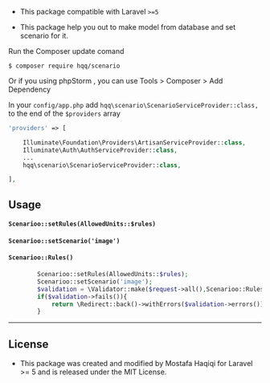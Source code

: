 - This package compatible with Laravel `>=5`

- This package help you out to make model from database and set scenario for it.

Run the Composer update comand

    $ composer require hqq/scenario
	
Or if you using phpStorm , you can use Tools > Composer > Add Dependency

In your `config/app.php` add `hqq\scenario\ScenarioServiceProvider::class,` to the end of the `$providers` array

```php
'providers' => [

    Illuminate\Foundation\Providers\ArtisanServiceProvider::class,
    Illuminate\Auth\AuthServiceProvider::class,
    ...
    hqq\scenario\ScenarioServiceProvider::class,

],
```

<a name="usage"></a>
## Usage

#### `Scenarioo::setRules(AllowedUnits::$rules)`
#### `Scenarioo::setScenario('image')`
#### `Scenarioo::Rules()`
```php
		Scenarioo::setRules(AllowedUnits::$rules);
		Scenarioo::setScenario('image');
		$validation = \Validator::make($request->all(),Scenarioo::Rules());
		if($validation->fails()){
			return \Redirect::back()->withErrors($validation->errors())->withInput();
		}
```
---

## License ##
-  This package was created and modified by Mostafa Haqiqi for Laravel >= 5 and is released under the MIT License.
